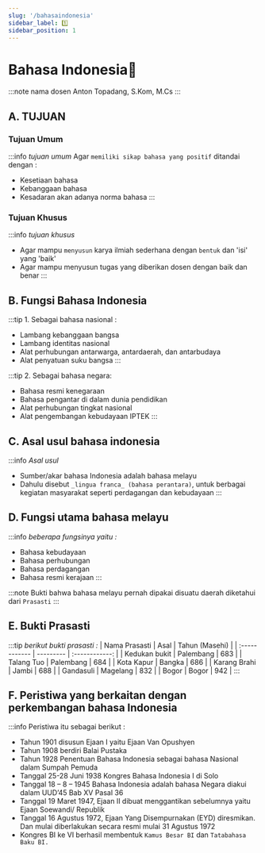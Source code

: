 ```yaml
---
slug: '/bahasaindonesia'
sidebar_label: 1️⃣
sidebar_position: 1
---
```

# Bahasa Indonesia📓

:::note nama dosen
Anton Topadang, S.Kom, M.Cs
:::

## A. TUJUAN
### Tujuan Umum
:::info _tujuan umum_
Agar `memiliki sikap bahasa yang positif` ditandai dengan :
- Kesetiaan bahasa
- Kebanggaan bahasa
- Kesadaran akan adanya norma bahasa
:::

### Tujuan Khusus
:::info _tujuan khusus_
- Agar mampu `menyusun` karya ilmiah sederhana dengan `bentuk` dan 'isi' yang 'baik'
- Agar mampu menyusun tugas yang diberikan dosen dengan baik dan benar
:::

## B. Fungsi Bahasa Indonesia
:::tip 1. Sebagai bahasa nasional :
- Lambang kebanggaan bangsa
- Lambang identitas nasional
- Alat perhubungan antarwarga, antardaerah, dan antarbudaya
- Alat penyatuan suku bangsa
:::

:::tip 2. Sebagai bahasa negara:
- Bahasa resmi kenegaraan
- Bahasa pengantar di dalam dunia pendidikan
- Alat perhubungan tingkat nasional
- Alat pengembangan kebudayaan IPTEK
:::

## C. Asal usul bahasa indonesia
:::info _Asal usul_
- Sumber/akar bahasa Indonesia adalah bahasa melayu
- Dahulu disebut `_lingua franca_ (bahasa perantara)`, untuk berbagai kegiatan masyarakat seperti perdagangan dan kebudayaan
:::

## D. Fungsi utama bahasa melayu
:::info _beberapa fungsinya yaitu :_
- Bahasa kebudayaan 
- Bahasa perhubungan
- Bahasa perdagangan
- Bahasa resmi kerajaan
:::

:::note
Bukti bahwa bahasa melayu pernah dipakai disuatu daerah diketahui dari `Prasasti`
:::

## E. Bukti Prasasti
:::tip _berikut bukti prasasti :_
| Nama Prasasti | Asal      | Tahun (Masehi) |
| :------------ | --------- | :------------: |
| Kedukan bukit | Palembang |      683       |
| Talang Tuo    | Palembang |      684       |
| Kota Kapur    | Bangka    |      686       |
| Karang Brahi  | Jambi     |      688       |
| Gandasuli     | Magelang  |      832       |
| Bogor         | Bogor     |      942       |
:::

## F. Peristiwa yang berkaitan dengan perkembangan bahasa Indonesia

:::info Peristiwa itu sebagai berikut :
- Tahun 1901 disusun Ejaan I yaitu Ejaan Van Opushyen
- Tahun 1908 berdiri Balai Pustaka
- Tahun 1928 Penentuan Bahasa Indonesia sebagai bahasa Nasional dalam Sumpah Pemuda
- Tanggal 25-28 Juni 1938 Kongres Bahasa Indonesia I di Solo
- Tanggal 18 – 8 – 1945 Bahasa Indonesia adalah bahasa Negara diakui dalam UUD’45 Bab XV Pasal 36
- Tanggal 19 Maret 1947, Ejaan II dibuat menggantikan sebelumnya yaitu Ejaan Soewandi/ Republik
- Tanggal 16 Agustus 1972, Ejaan Yang Disempurnakan (EYD) diresmikan. Dan mulai diberlakukan secara resmi mulai 31 Agustus 1972
- Kongres BI ke VI berhasil membentuk `Kamus Besar BI` dan `Tatabahasa Baku BI.`
 
  





